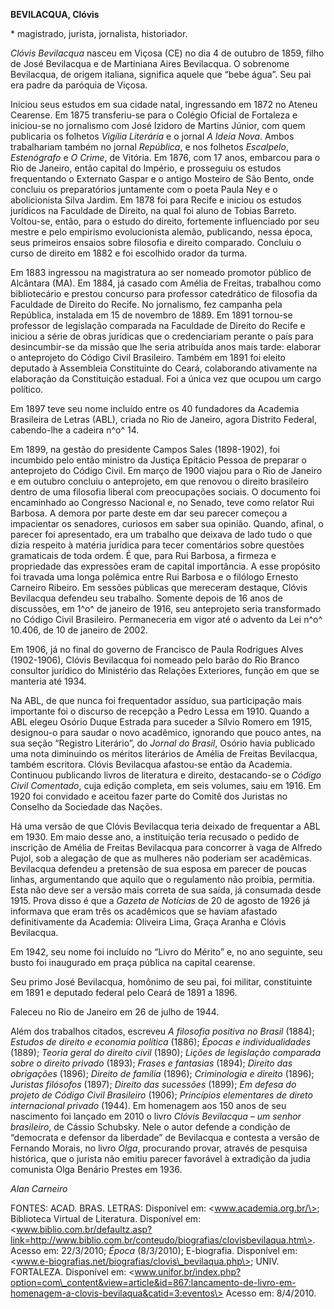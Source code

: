 **BEVILACQUA, Clóvis**

\* magistrado, jurista, jornalista, historiador.

*Clóvis Bevilacqua* nasceu em Viçosa (CE) no dia 4 de outubro de 1859,
filho de José Bevilacqua e de Martiniana Aires Bevilacqua. O sobrenome
Bevilacqua, de origem italiana, significa aquele que “bebe água”. Seu
pai era padre da paróquia de Viçosa.

Iniciou seus estudos em sua cidade natal, ingressando em 1872 no Ateneu
Cearense. Em 1875 transferiu-se para o Colégio Oficial de Fortaleza e
iniciou-se no jornalismo com José Izidoro de Martins Júnior, com quem
publicaria os folhetos *Vigília Literária* e o jornal *A Ideia Nova*.
Ambos trabalhariam também no jornal *República*, e nos folhetos
*Escalpelo*, *Estenógrafo* e *O Crime*, de Vitória. Em 1876, com 17
anos, embarcou para o Rio de Janeiro, então capital do Império, e
prosseguiu os estudos frequentando o Externato Gaspar e o antigo
Mosteiro de São Bento, onde concluiu os preparatórios juntamente com o
poeta Paula Ney e o abolicionista Silva Jardim. Em 1878 foi para Recife
e iniciou os estudos jurídicos na Faculdade de Direito, na qual foi
aluno de Tobias Barreto. Voltou-se, então, para o estudo do direito,
fortemente influenciado por seu mestre e pelo empirismo evolucionista
alemão, publicando, nessa época, seus primeiros ensaios sobre filosofia
e direito comparado. Concluiu o curso de direito em 1882 e foi escolhido
orador da turma.

Em 1883 ingressou na magistratura ao ser nomeado promotor público de
Alcântara (MA). Em 1884, já casado com Amélia de Freitas, trabalhou como
bibliotecário e prestou concurso para professor catedrático de filosofia
da Faculdade de Direito do Recife. No jornalismo, fez campanha pela
República, instalada em 15 de novembro de 1889. Em 1891 tornou-se
professor de legislação comparada na Faculdade de Direito do Recife e
iniciou a série de obras jurídicas que o credenciariam perante o país
para desincumbir-se da missão que lhe seria atribuída anos mais tarde:
elaborar o anteprojeto do Código Civil Brasileiro. Também em 1891 foi
eleito deputado à Assembleia Constituinte do Ceará, colaborando
ativamente na elaboração da Constituição estadual. Foi a única vez que
ocupou um cargo político.

Em 1897 teve seu nome incluído entre os 40 fundadores da Academia
Brasileira de Letras (ABL), criada no Rio de Janeiro, agora Distrito
Federal, cabendo-lhe a cadeira n^o^ 14.

Em 1899, na gestão do presidente Campos Sales (1898-1902), foi incumbido
pelo então ministro da Justiça Epitácio Pessoa de preparar o anteprojeto
do Código Civil. Em março de 1900 viajou para o Rio de Janeiro e em
outubro concluiu o anteprojeto, em que renovou o direito brasileiro
dentro de uma filosofia liberal com preocupações sociais. O documento
foi encaminhado ao Congresso Nacional e, no Senado, teve como relator
Rui Barbosa. A demora por parte deste em dar seu parecer começou a
impacientar os senadores, curiosos em saber sua opinião. Quando, afinal,
o parecer foi apresentado, era um trabalho que deixava de lado tudo o
que dizia respeito à matéria jurídica para tecer comentários sobre
questões gramaticais de toda ordem. É que, para Rui Barbosa, a firmeza e
propriedade das expressões eram de capital importância. A esse propósito
foi travada uma longa polêmica entre Rui Barbosa e o filólogo Ernesto
Carneiro Ribeiro. Em sessões públicas que mereceram destaque, Clóvis
Bevilacqua defendeu seu trabalho. Somente depois de 16 anos de
discussões, em 1^o^ de janeiro de 1916, seu anteprojeto seria
transformado no Código Civil Brasileiro. Permaneceria em vigor até o
advento da Lei n^o^ 10.406, de 10 de janeiro de 2002.

Em 1906, já no final do governo de Francisco de Paula Rodrigues Alves
(1902-1906), Clóvis Bevilacqua foi nomeado pelo barão do Rio Branco
consultor jurídico do Ministério das Relações Exteriores, função em que
se manteria até 1934.

Na ABL, de que nunca foi frequentador assíduo, sua participação mais
importante foi o discurso de recepção a Pedro Lessa em 1910. Quando a
ABL elegeu Osório Duque Estrada para suceder a Sílvio Romero em 1915,
designou-o para saudar o novo acadêmico, ignorando que pouco antes, na
sua seção “Registro Literário”, do *Jornal do Brasil*, Osório havia
publicado uma nota diminuindo os méritos literários de Amélia de Freitas
Bevilacqua, também escritora. Clóvis Bevilacqua afastou-se então da
Academia. Continuou publicando livros de literatura e direito,
destacando-se o *Código Civil Comentado*, cuja edição completa, em seis
volumes, saiu em 1916. Em 1920 foi convidado e aceitou fazer parte do
Comitê dos Juristas no Conselho da Sociedade das Nações.

Há uma versão de que Clóvis Bevilacqua teria deixado de frequentar a ABL
em 1930. Em maio desse ano, a instituição teria recusado o pedido de
inscrição de Amélia de Freitas Bevilacqua para concorrer à vaga de
Alfredo Pujol, sob a alegação de que as mulheres não poderiam ser
acadêmicas. Bevilacqua defendeu a pretensão de sua esposa em parecer de
poucas linhas, argumentando que aquilo que o regulamento não proibia,
permitia. Esta não deve ser a versão mais correta de sua saída, já
consumada desde 1915. Prova disso é que a *Gazeta de Notícias* de 20 de
agosto de 1926 já informava que eram três os acadêmicos que se haviam
afastado definitivamente da Academia: Oliveira Lima, Graça Aranha e
Clóvis Bevilacqua.

Em 1942, seu nome foi incluído no “Livro do Mérito” e, no ano seguinte,
seu busto foi inaugurado em praça pública na capital cearense.

Seu primo José Bevilacqua, homônimo de seu pai, foi militar,
constituinte em 1891 e deputado federal pelo Ceará de 1891 a 1896.

Faleceu no Rio de Janeiro em 26 de julho de 1944.

Além dos trabalhos citados, escreveu *A filosofia positiva no Brasil*
(1884); *Estudos de direito e economia política* (1886); *Épocas e
individualidades* (1889); *Teoria geral do direito civil* (1890);
*Lições de legislação comparada sobre o direito privado* (1893); *Frases
e fantasias* (1894); *Direito das obrigações* (1896); *Direito de
família* (1896); *Criminologia e direito* (1896); *Juristas filósofos*
(1897); *Direito das sucessões* (1899); *Em defesa do projeto de Código
Civil Brasileiro* (1906); *Princípios elementares de direto
internacional privado* (1944). Em homenagem aos 150 anos de seu
nascimento foi lançado em 2010 o livro *Clóvis Bevilacqua – um senhor
brasileiro*, de Cássio Schubsky. Nele o autor defende a condição de
“democrata e defensor da liberdade” de Bevilacqua e contesta a versão de
Fernando Morais, no livro *Olga*, procurando provar, através de pesquisa
histórica, que o jurista não emitiu parecer favorável à extradição da
judia comunista Olga Benário Prestes em 1936.

*Alan Carneiro*

FONTES: ACAD. BRAS. LETRAS: Disponível em: \<www.academia.org.br/\>;
Biblioteca Virtual de Literatura. Disponível em:
\<www.biblio.com.br/defaultz.asp?link=http://www.biblio.com.br/conteudo/biografias/clovisbevilaqua.htm\>.
Acesso em: 22/3/2010; *Época* (8/3/2010); E-biografia. Disponível em:
\<www.e-biografias.net/biografias/clovis\_bevilaqua.php\>; UNIV.
FORTALEZA. Disponível em:
\<www.unifor.br/index.php?option=com\_content&view=article&id=867:lancamento-de-livro-em-homenagem-a-clovis-bevilaqua&catid=3:eventos\>
Acesso em: 8/4/2010.

